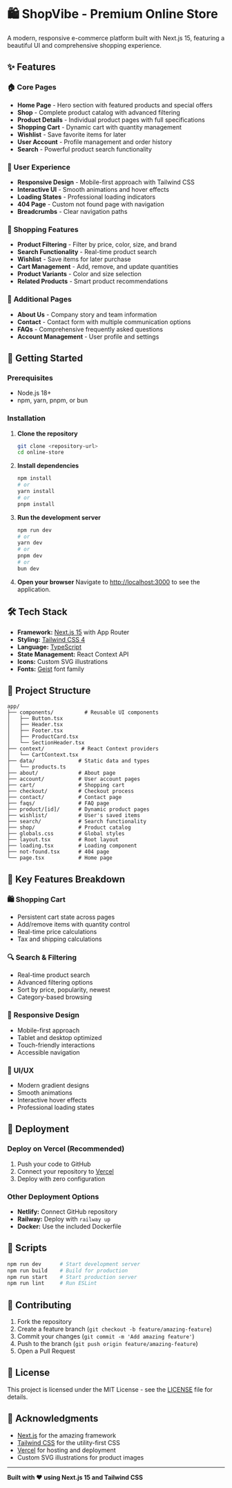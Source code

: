 # 🛍️ ShopVibe - Premium Online Store

A modern, responsive e-commerce platform built with Next.js 15, featuring a beautiful UI and comprehensive shopping experience.

## ✨ Features

### 🏠 **Core Pages**
- **Home Page** - Hero section with featured products and special offers
- **Shop** - Complete product catalog with advanced filtering
- **Product Details** - Individual product pages with full specifications
- **Shopping Cart** - Dynamic cart with quantity management
- **Wishlist** - Save favorite items for later
- **User Account** - Profile management and order history
- **Search** - Powerful product search functionality

### 🎨 **User Experience**
- **Responsive Design** - Mobile-first approach with Tailwind CSS
- **Interactive UI** - Smooth animations and hover effects
- **Loading States** - Professional loading indicators
- **404 Page** - Custom not found page with navigation
- **Breadcrumbs** - Clear navigation paths

### 🛒 **Shopping Features**
- **Product Filtering** - Filter by price, color, size, and brand
- **Search Functionality** - Real-time product search
- **Wishlist** - Save items for later purchase
- **Cart Management** - Add, remove, and update quantities
- **Product Variants** - Color and size selection
- **Related Products** - Smart product recommendations

### 📱 **Additional Pages**
- **About Us** - Company story and team information
- **Contact** - Contact form with multiple communication options
- **FAQs** - Comprehensive frequently asked questions
- **Account Management** - User profile and settings

## 🚀 Getting Started

### Prerequisites
- Node.js 18+ 
- npm, yarn, pnpm, or bun

### Installation

1. **Clone the repository**
   ```bash
   git clone <repository-url>
   cd online-store
   ```

2. **Install dependencies**
   ```bash
   npm install
   # or
   yarn install
   # or
   pnpm install
   ```

3. **Run the development server**
   ```bash
   npm run dev
   # or
   yarn dev
   # or
   pnpm dev
   # or
   bun dev
   ```

4. **Open your browser**
   Navigate to [http://localhost:3000](http://localhost:3000) to see the application.

## 🛠️ Tech Stack

- **Framework:** [Next.js 15](https://nextjs.org/) with App Router
- **Styling:** [Tailwind CSS 4](https://tailwindcss.com/)
- **Language:** [TypeScript](https://www.typescriptlang.org/)
- **State Management:** React Context API
- **Icons:** Custom SVG illustrations
- **Fonts:** [Geist](https://vercel.com/font) font family

## 📁 Project Structure

```
app/
├── components/          # Reusable UI components
│   ├── Button.tsx
│   ├── Header.tsx
│   ├── Footer.tsx
│   ├── ProductCard.tsx
│   └── SectionHeader.tsx
├── context/            # React Context providers
│   └── CartContext.tsx
├── data/              # Static data and types
│   └── products.ts
├── about/             # About page
├── account/           # User account pages
├── cart/              # Shopping cart
├── checkout/          # Checkout process
├── contact/           # Contact page
├── faqs/              # FAQ page
├── product/[id]/      # Dynamic product pages
├── wishlist/          # User's saved items
├── search/            # Search functionality
├── shop/              # Product catalog
├── globals.css        # Global styles
├── layout.tsx         # Root layout
├── loading.tsx        # Loading component
├── not-found.tsx      # 404 page
└── page.tsx           # Home page
```

## 🎯 Key Features Breakdown

### 🛍️ **Shopping Cart**
- Persistent cart state across pages
- Add/remove items with quantity control
- Real-time price calculations
- Tax and shipping calculations

### 🔍 **Search & Filtering**
- Real-time product search
- Advanced filtering options
- Sort by price, popularity, newest
- Category-based browsing

### 📱 **Responsive Design**
- Mobile-first approach
- Tablet and desktop optimized
- Touch-friendly interactions
- Accessible navigation

### 🎨 **UI/UX**
- Modern gradient designs
- Smooth animations
- Interactive hover effects
- Professional loading states

## 🚀 Deployment

### Deploy on Vercel (Recommended)

1. Push your code to GitHub
2. Connect your repository to [Vercel](https://vercel.com)
3. Deploy with zero configuration

### Other Deployment Options

- **Netlify:** Connect GitHub repository
- **Railway:** Deploy with `railway up`
- **Docker:** Use the included Dockerfile

## 📝 Scripts

```bash
npm run dev      # Start development server
npm run build    # Build for production
npm run start    # Start production server
npm run lint     # Run ESLint
```

## 🤝 Contributing

1. Fork the repository
2. Create a feature branch (`git checkout -b feature/amazing-feature`)
3. Commit your changes (`git commit -m 'Add amazing feature'`)
4. Push to the branch (`git push origin feature/amazing-feature`)
5. Open a Pull Request

## 📄 License

This project is licensed under the MIT License - see the [LICENSE](LICENSE) file for details.

## 🙏 Acknowledgments

- [Next.js](https://nextjs.org/) for the amazing framework
- [Tailwind CSS](https://tailwindcss.com/) for the utility-first CSS
- [Vercel](https://vercel.com/) for hosting and deployment
- Custom SVG illustrations for product images

---

**Built with ❤️ using Next.js 15 and Tailwind CSS**
